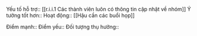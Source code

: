 

Yếu tố hỗ trợ:: [[r.i.i.1 Các thành viên luôn có thông tin cập nhật về nhóm]]
Ý tưởng tốt hơn::
Hoạt động:: [[Hậu cần các buổi họp]]

Điểm mạnh::
Điểm yếu::
Đối tượng thụ hưởng::